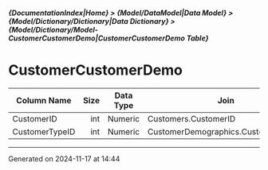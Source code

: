 ##### {DocumentationIndex|Home} > {Model/DataModel|Data Model} > {Model/Dictionary/Dictionary|Data Dictionary} > {Model/Dictionary/Model-CustomerCustomerDemo|CustomerCustomerDemo Table}

CustomerCustomerDemo
===

Column Name | Size | Data Type | Join 
----------- | ---: | --------- | ---- 
CustomerID | int | Numeric | Customers.CustomerID 
CustomerTypeID | int | Numeric | CustomerDemographics.CustomerTypeID 
- - -

Generated on 2024-11-17 at 14:44
